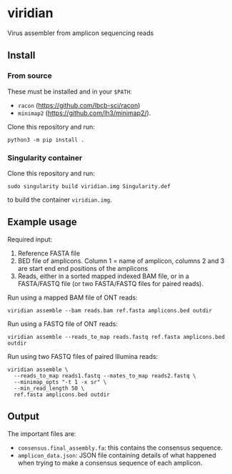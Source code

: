 # viridian
Virus assembler from amplicon sequencing reads

## Install

### From source
These must be installed and in your `$PATH`:
* `racon` (https://github.com/lbcb-sci/racon)
* `minimap2` (https://github.com/lh3/minimap2/).


Clone this repository and run:
```
python3 -m pip install .
```

### Singularity container
Clone this repository and run:
```
sudo singularity build viridian.img Singularity.def
```
to build the container `viridian.img`.


## Example usage

Required input:
1. Reference FASTA file
2. BED file of amplicons. Column 1 = name of amplicon, columns 2 and 3 are start
   end end positions of the amplicons
3. Reads, either in a sorted mapped indexed BAM file, or in a FASTA/FASTQ file
(or two FASTA/FASTQ files for paired reads).


Run using a mapped BAM file of ONT reads:
```
viridian assemble --bam reads.bam ref.fasta amplicons.bed outdir
```

Run using a FASTQ file of ONT reads:
```
viridian assemble --reads_to_map reads.fastq ref.fasta amplicons.bed outdir
```

Run using two FASTQ files of paired Illumina reads:
```
viridian assemble \
  --reads_to_map reads1.fastq --mates_to_map reads2.fastq \
  --minimap_opts "-t 1 -x sr" \
  --min_read_length 50 \
  ref.fasta amplicons.bed outdir
```


## Output

The important files are:
* `consensus.final_assembly.fa`: this contains the consensus sequence.
* `amplicon_data.json`: JSON file containing details of what happened when
  trying to make a consensus sequence of each amplicon.

